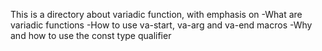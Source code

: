 This is a directory about variadic function, with emphasis on 
-What are variadic functions
-How to use va-start, va-arg and va-end macros
-Why and how to use the const type qualifier
